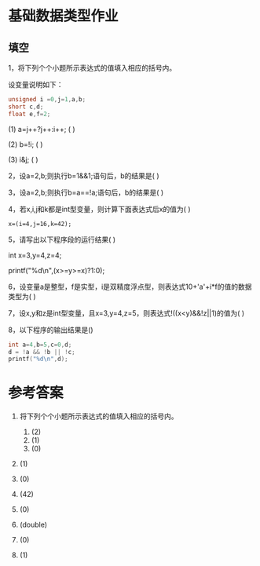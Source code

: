 # 基础数据类型作业

## 填空

1，将下列个个小题所示表达式的值填入相应的括号内。

设变量说明如下：

```cpp
unsigned i =0,j=1,a,b;
short c,d;
float e,f=2;
```

(1) a=j++?j++:i++;	(  )

(2) b=!i;	(  )

(3) i&j;	(  )

2，设a=2,b;则执行b=1&&1;语句后，b的结果是(  )

3，设a=2,b;则执行b=a==!a;语句后，b的结果是(   )

4，若x,i,j和k都是int型变量，则计算下面表达式后x的值为(    )

`x=(i=4,j=16,k=42);`

5，请写出以下程序段的运行结果(     )

int x=3,y=4,z=4;

printf("%d\n",(x>=y>=x)?1:0);

6，设变量a是整型，f是实型，i是双精度浮点型，则表达式10+'a'+i*f的值的数据类型为(    )

7，设x,y和z是int型变量，且x=3,y=4,z=5，则表达式!((x<y)&&!z||1)的值为(     )

8，以下程序的输出结果是()

```cpp
int a=4,b=5,c=0,d;
d = !a && !b || !c;
printf("%d\n",d);
```



# 参考答案

1. 将下列个个小题所示表达式的值填入相应的括号内。
   1. (2)
   2. (1)
   3. (0)

2. (1)
3. (0)
4. (42)
5. (0)
6. (double)
7. (0)
8. (1)